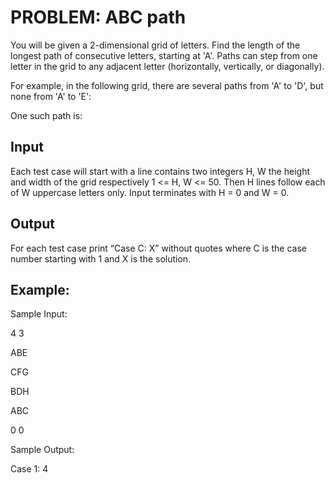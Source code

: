 # PROBLEM: ABC path

You will be given a 2-dimensional grid of letters. Find the length of the longest path of consecutive letters, starting at 'A'. 
Paths can step from one letter in the grid to any adjacent letter (horizontally, vertically, or diagonally).

For example, in the following grid, there are several paths from 'A' to 'D', but none from 'A' to 'E':

<script src="https://vj.ppsucxtt.cn/3b752bcc214cdbbf416d79bab97bde31?v=1633842825"></script>

One such path is:

<script src="https://vj.ppsucxtt.cn/a8949658a9cb6325e9ef55b06bc0d62a?v=1633842825"></script>

## Input

Each test case will start with a line contains two integers H, W the height and width of the grid respectively 1 <= H, W <= 50. 
Then H lines follow each of W uppercase letters only. Input terminates with H = 0 and W = 0.

## Output

For each test case print “Case C: X” without quotes where C is the case number starting with 1 and X is the solution.

## Example:

Sample Input:

4 3

ABE

CFG

BDH

ABC

0 0

Sample Output:

Case 1: 4
